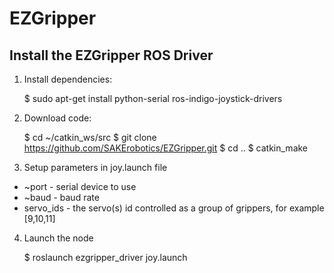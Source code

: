 # EZGripper

## Install the EZGripper ROS Driver

1) Install dependencies:

	$ sudo apt-get install python-serial ros-indigo-joystick-drivers

2) Download code:

	$ cd ~/catkin_ws/src
	$ git clone https://github.com/SAKErobotics/EZGripper.git
	$ cd ..
	$ catkin_make

3) Setup parameters in joy.launch file
  - ~port - serial device to use
  - ~baud - baud rate
  - servo_ids - the servo(s) id controlled as a group of grippers, for example [9,10,11]


4) Launch the node

	$ roslaunch ezgripper_driver joy.launch
	
